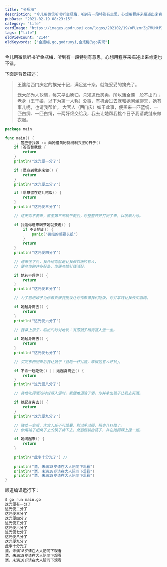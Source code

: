 ```yaml
---
title: "金瓶梅"
description: "今儿用微信听书听金瓶梅，听到有一段特别有意思，心想用程序来描述出来肯定也不错。"
pubDate: "2021-02-19 08:23:15"
category: "life"
cardImage: "https://images.godruoyi.com/logos/202102/19/oPUzmrZg7MUMtP2L7Jk54USu03WZaIav8L6Fm0n6.jpeg"
tags: ["life"]
oldViewCount: "2144"
oldKeywords: ["金瓶梅,go,godruoyi,金瓶梅的go实现"]
---
```


今儿用微信听书听金瓶梅，听到有一段特别有意思，心想用程序来描述出来肯定也不错。

下面是背景描述：

> 王婆给西门庆定的挨光十记，满足这十条，就能妥妥的挨光了。
> 
> 武大郎为人软弱，每天早出晚归，只知道做买卖，所以潘金莲一般不出门；
> 老身（王干娘，以下为第一人称）没事，有机会过去就和她闲坐聊天，她有事儿呢，也请我帮忙。
> 大官人（西门庆）如干此事，便买来一匹蓝绸、一匹白绸、一匹白绢，十两好绵交给我，我去让她帮我挑个日子我请裁缝来做衣服。

```go
package main

func main() {
    _, 答应替我做 := 向她借黄历挑缝制衣服的日子()
    if !答应替我做 {
        return
    }
    println("这光便一分了")

    if !愿意到我家来做() {
        return
    }
    println("这光便二分了")

    if !愿意留在这儿吃饭() {
        return
    }
    println("这光便三分了")

    // 这天你不要来，直至第三天晌午前后，你整整齐齐打扮了来，以咳嗽为号。

    if 我邀你进来喝茶她就要走() {
        if 不让她走() {
            panic("强扭的瓜要长蛆")
        }
        return
    }
    println("这光便四分了")

    // 进来坐下后，我介绍你就是让我做衣服的官人，
    // 便夸你的许多好处，你便夸她针线活好。

    if 她若不理你() {
        return
    }
    println("这光便五分了")

    // 为了感谢娘子为你做衣服我提议让你作东请我们吃饭，你并拿钱让我去买酒肉。

    if 她起身离去() {
        return
    }
    println("这光便六分了")

    // 我拿上银子，临出门时对她说：有劳娘子相待官人坐一坐。

    if 她起身离去() {
        return
    }
    println("这光便七分了")

    // 买完东西回来后我让娘子「且吃一杯儿酒，难得这官人坏钱」。

    if 不肯一起吃饭() || 她起身离去() {
        return
    }
    println("这光便八分了")

    // 待他吃得酒浓时说得入港时，我便推道没了酒，你并拿出银子让我去买酒。

    if 她起身离去() {
        return
    }
    println("这光便九分了")

    // 独处一室后，大官人却不可燥暴，别动手动脚，把事儿打搅了。
    // 你用袖子把桌子上的筷子拂下去，然后假装捡筷子，并在她脚踝上捏一捏。

    if 她闹起来() {
        return
    }

    println("此事十分光了") //
		
    println("🈲，未满18岁请在大人陪同下观看")
    println("🈲，未满18岁请在大人陪同下观看")
    println("🈲，未满18岁请在大人陪同下观看")
}
```

顺道编译运行下：

```bash
$ go run main.go
这光便有一分了
这光便二分了
这光便三分了
这光便四分了
这光便五分了
这光便六分了
这光便七分了
这光便八分了
这光便九分了
此事十分光了
🈲️，未满18岁请在大人陪同下观看
🈲️，未满18岁请在大人陪同下观看
🈲️，未满18岁请在大人陪同下观看
```

